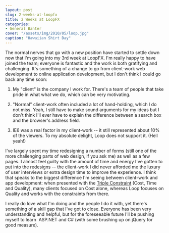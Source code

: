 ```yaml
---
layout: post
slug: 2-weeks-at-loopfx
title: 2 Weeks at LoopFX
categories:
- General Banter
cover: "/assets/img/2010/05/loop.jpg"
caption: "Hawaiian Shirt Day"
---
```


The normal nerves that go with a new position have started to settle down now that I'm going into my 3rd week at LoopFX. I'm really happy to have joined the team; everyone is fantastic and the work is both gratifying and challenging. It's something of a change to go from client-work web development to online application development, but I don't think I could go back any time soon:


  1. My "client" is the company I work for. There's a team of people that take pride in what what we do, which can be very motivating.

	
  2. "Normal" client-work often included a lot of hand-holding, which I do not miss. Yeah, I still have to make sound arguments for my ideas but I don't think I'll ever have to explain the difference between a search box and the browser's address field.

	
  3. IE6 was a real factor in my client-work -- it still represented about 10% of the viewers. To my absolute delight, Loop does not support it. (Hell yeah!)


I've largely spent my time redesigning a number of forms (still one of the more challenging parts of web design, if you ask me) as well as a few pages. I almost feel guilty with the amount of time and energy I've gotten to put into the redesigns -- the client-work I did never afforded me the luxury of user interviews or extra design time to improve the experience. I think that speaks to the biggest difference I'm seeing between client-work and app development: when presented with the [Triple Constraint](http://en.wikipedia.org/wiki/Project_management_triangle) (Cost, Time and Quality), many clients focused on Cost alone, whereas Loop focuses on Quality and works with the constraints from there.

I really do love what I'm doing and the people I do it with, yet there's something of a skill gap that I've got to close. Everyone has been very understanding and helpful, but for the foreseeable future I'll be pushing myself to learn  ASP.NET and C# (with some brushing up on jQuery for good measure).
